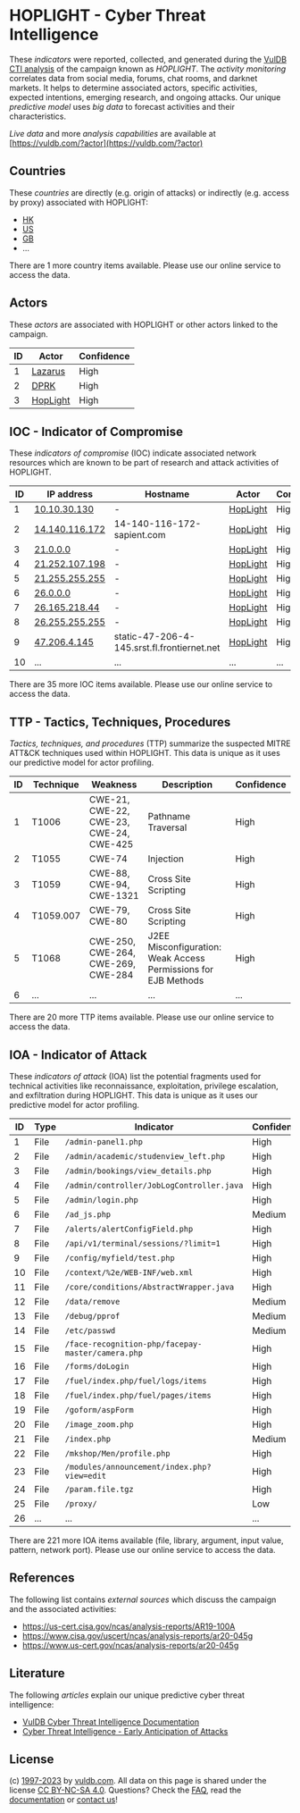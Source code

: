 # HOPLIGHT - Cyber Threat Intelligence

These _indicators_ were reported, collected, and generated during the [VulDB CTI analysis](https://vuldb.com/?kb.cti) of the campaign known as _HOPLIGHT_. The _activity monitoring_ correlates data from social media, forums, chat rooms, and darknet markets. It helps to determine associated actors, specific activities, expected intentions, emerging research, and ongoing attacks. Our unique _predictive model_ uses _big data_ to forecast activities and their characteristics.

_Live data_ and more _analysis capabilities_ are available at [https://vuldb.com/?actor](https://vuldb.com/?actor)

## Countries

These _countries_ are directly (e.g. origin of attacks) or indirectly (e.g. access by proxy) associated with HOPLIGHT:

* [HK](https://vuldb.com/?country.hk)
* [US](https://vuldb.com/?country.us)
* [GB](https://vuldb.com/?country.gb)
* ...

There are 1 more country items available. Please use our online service to access the data.

## Actors

These _actors_ are associated with HOPLIGHT or other actors linked to the campaign.

ID | Actor | Confidence
-- | ----- | ----------
1 | [Lazarus](https://vuldb.com/?actor.lazarus) | High
2 | [DPRK](https://vuldb.com/?actor.dprk) | High
3 | [HopLight](https://vuldb.com/?actor.hoplight) | High

## IOC - Indicator of Compromise

These _indicators of compromise_ (IOC) indicate associated network resources which are known to be part of research and attack activities of HOPLIGHT.

ID | IP address | Hostname | Actor | Confidence
-- | ---------- | -------- | ----- | ----------
1 | [10.10.30.130](https://vuldb.com/?ip.10.10.30.130) | - | [HopLight](https://vuldb.com/?actor.hoplight) | High
2 | [14.140.116.172](https://vuldb.com/?ip.14.140.116.172) | 14-140-116-172-sapient.com | [HopLight](https://vuldb.com/?actor.hoplight) | High
3 | [21.0.0.0](https://vuldb.com/?ip.21.0.0.0) | - | [HopLight](https://vuldb.com/?actor.hoplight) | High
4 | [21.252.107.198](https://vuldb.com/?ip.21.252.107.198) | - | [HopLight](https://vuldb.com/?actor.hoplight) | High
5 | [21.255.255.255](https://vuldb.com/?ip.21.255.255.255) | - | [HopLight](https://vuldb.com/?actor.hoplight) | High
6 | [26.0.0.0](https://vuldb.com/?ip.26.0.0.0) | - | [HopLight](https://vuldb.com/?actor.hoplight) | High
7 | [26.165.218.44](https://vuldb.com/?ip.26.165.218.44) | - | [HopLight](https://vuldb.com/?actor.hoplight) | High
8 | [26.255.255.255](https://vuldb.com/?ip.26.255.255.255) | - | [HopLight](https://vuldb.com/?actor.hoplight) | High
9 | [47.206.4.145](https://vuldb.com/?ip.47.206.4.145) | static-47-206-4-145.srst.fl.frontiernet.net | [HopLight](https://vuldb.com/?actor.hoplight) | High
10 | ... | ... | ... | ...

There are 35 more IOC items available. Please use our online service to access the data.

## TTP - Tactics, Techniques, Procedures

_Tactics, techniques, and procedures_ (TTP) summarize the suspected MITRE ATT&CK techniques used within HOPLIGHT. This data is unique as it uses our predictive model for actor profiling.

ID | Technique | Weakness | Description | Confidence
-- | --------- | -------- | ----------- | ----------
1 | T1006 | CWE-21, CWE-22, CWE-23, CWE-24, CWE-425 | Pathname Traversal | High
2 | T1055 | CWE-74 | Injection | High
3 | T1059 | CWE-88, CWE-94, CWE-1321 | Cross Site Scripting | High
4 | T1059.007 | CWE-79, CWE-80 | Cross Site Scripting | High
5 | T1068 | CWE-250, CWE-264, CWE-269, CWE-284 | J2EE Misconfiguration: Weak Access Permissions for EJB Methods | High
6 | ... | ... | ... | ...

There are 20 more TTP items available. Please use our online service to access the data.

## IOA - Indicator of Attack

These _indicators of attack_ (IOA) list the potential fragments used for technical activities like reconnaissance, exploitation, privilege escalation, and exfiltration during HOPLIGHT. This data is unique as it uses our predictive model for actor profiling.

ID | Type | Indicator | Confidence
-- | ---- | --------- | ----------
1 | File | `/admin-panel1.php` | High
2 | File | `/admin/academic/studenview_left.php` | High
3 | File | `/admin/bookings/view_details.php` | High
4 | File | `/admin/controller/JobLogController.java` | High
5 | File | `/admin/login.php` | High
6 | File | `/ad_js.php` | Medium
7 | File | `/alerts/alertConfigField.php` | High
8 | File | `/api/v1/terminal/sessions/?limit=1` | High
9 | File | `/config/myfield/test.php` | High
10 | File | `/context/%2e/WEB-INF/web.xml` | High
11 | File | `/core/conditions/AbstractWrapper.java` | High
12 | File | `/data/remove` | Medium
13 | File | `/debug/pprof` | Medium
14 | File | `/etc/passwd` | Medium
15 | File | `/face-recognition-php/facepay-master/camera.php` | High
16 | File | `/forms/doLogin` | High
17 | File | `/fuel/index.php/fuel/logs/items` | High
18 | File | `/fuel/index.php/fuel/pages/items` | High
19 | File | `/goform/aspForm` | High
20 | File | `/image_zoom.php` | High
21 | File | `/index.php` | Medium
22 | File | `/mkshop/Men/profile.php` | High
23 | File | `/modules/announcement/index.php?view=edit` | High
24 | File | `/param.file.tgz` | High
25 | File | `/proxy/` | Low
26 | ... | ... | ...

There are 221 more IOA items available (file, library, argument, input value, pattern, network port). Please use our online service to access the data.

## References

The following list contains _external sources_ which discuss the campaign and the associated activities:

* https://us-cert.cisa.gov/ncas/analysis-reports/AR19-100A
* https://www.cisa.gov/uscert/ncas/analysis-reports/ar20-045g
* https://www.us-cert.gov/ncas/analysis-reports/ar20-045g

## Literature

The following _articles_ explain our unique predictive cyber threat intelligence:

* [VulDB Cyber Threat Intelligence Documentation](https://vuldb.com/?kb.cti)
* [Cyber Threat Intelligence - Early Anticipation of Attacks](https://www.scip.ch/en/?labs.20201022)

## License

(c) [1997-2023](https://vuldb.com/?kb.changelog) by [vuldb.com](https://vuldb.com/?kb.about). All data on this page is shared under the license [CC BY-NC-SA 4.0](https://creativecommons.org/licenses/by-nc-sa/4.0/). Questions? Check the [FAQ](https://vuldb.com/?kb.faq), read the [documentation](https://vuldb.com/?kb) or [contact us](https://vuldb.com/?contact)!
